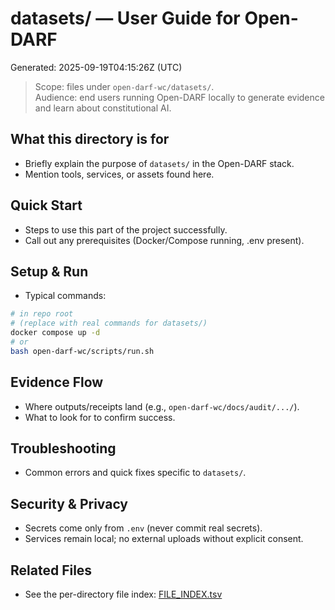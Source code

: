 # datasets/ — User Guide for Open-DARF
Generated: 2025-09-19T04:15:26Z (UTC)

> Scope: files under `open-darf-wc/datasets/`.  
> Audience: end users running Open-DARF locally to generate evidence and learn about constitutional AI.

## What this directory is for
- Briefly explain the purpose of `datasets/` in the Open-DARF stack.
- Mention tools, services, or assets found here.

## Quick Start
- Steps to use this part of the project successfully.
- Call out any prerequisites (Docker/Compose running, .env present).

## Setup & Run
- Typical commands:
```bash
# in repo root
# (replace with real commands for datasets/)
docker compose up -d
# or
bash open-darf-wc/scripts/run.sh
```



## Evidence Flow
- Where outputs/receipts land (e.g., `open-darf-wc/docs/audit/.../`).
- What to look for to confirm success.

## Troubleshooting
- Common errors and quick fixes specific to `datasets/`.

## Security & Privacy
- Secrets come only from `.env` (never commit real secrets).
- Services remain local; no external uploads without explicit consent.

## Related Files
- See the per-directory file index: [FILE_INDEX.tsv](./FILE_INDEX.tsv)
